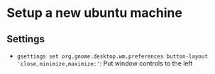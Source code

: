 # Setup a new ubuntu machine

## Settings
- `gsettings set org.gnome.desktop.wm.preferences button-layout 'close,minimize,maximize:'`: Put window controls to the left
